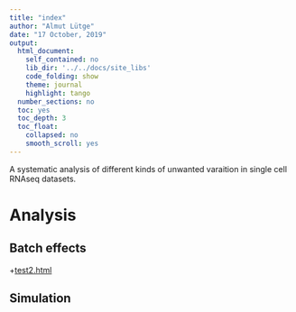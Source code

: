 ```yaml
---
title: "index"
author: "Almut Lütge"
date: "17 October, 2019"
output: 
  html_document:  
    self_contained: no
    lib_dir: '../../docs/site_libs'
    code_folding: show
    theme: journal
    highlight: tango
  number_sections: no
  toc: yes
  toc_depth: 3
  toc_float:
    collapsed: no
    smooth_scroll: yes
---
```







A systematic analysis of different kinds of unwanted varaition in single cell RNAseq datasets.

# Analysis

## Batch effects
+[test2.html](batch_effect_test2.html.html)

## Simulation

